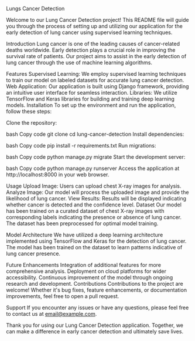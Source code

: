 
Lungs Cancer Detection

Welcome to our Lung Cancer Detection project! This README file will guide you through the process of setting up and utilizing our application for the early detection of lung cancer using supervised learning techniques.

Introduction
Lung cancer is one of the leading causes of cancer-related deaths worldwide. Early detection plays a crucial role in improving the survival rate of patients. Our project aims to assist in the early detection of lung cancer through the use of machine learning algorithms.

Features
Supervised Learning: We employ supervised learning techniques to train our model on labeled datasets for accurate lung cancer detection.
Web Application: Our application is built using Django framework, providing an intuitive user interface for seamless interaction.
Libraries: We utilize TensorFlow and Keras libraries for building and training deep learning models.
Installation
To set up the environment and run the application, follow these steps:

Clone the repository:

bash
Copy code
git clone <repository-url>
cd lung-cancer-detection
Install dependencies:

bash
Copy code
pip install -r requirements.txt
Run migrations:

bash
Copy code
python manage.py migrate
Start the development server:

bash
Copy code
python manage.py runserver
Access the application at http://localhost:8000 in your web browser.

Usage
Upload Image: Users can upload chest X-ray images for analysis.
Analyze Image: Our model will process the uploaded image and provide the likelihood of lung cancer.
View Results: Results will be displayed indicating whether cancer is detected and the confidence level.
Dataset
Our model has been trained on a curated dataset of chest X-ray images with corresponding labels indicating the presence or absence of lung cancer. The dataset has been preprocessed for optimal model training.

Model Architecture
We have utilized a deep learning architecture implemented using TensorFlow and Keras for the detection of lung cancer. The model has been trained on the dataset to learn patterns indicative of lung cancer presence.

Future Enhancements
Integration of additional features for more comprehensive analysis.
Deployment on cloud platforms for wider accessibility.
Continuous improvement of the model through ongoing research and development.
Contributions
Contributions to the project are welcome! Whether it's bug fixes, feature enhancements, or documentation improvements, feel free to open a pull request.

Support
If you encounter any issues or have any questions, please feel free to contact us at email@example.com.

Thank you for using our Lung Cancer Detection application. Together, we can make a difference in early cancer detection and ultimately save lives.
